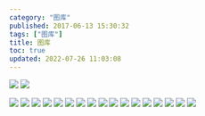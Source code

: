 ```yaml
---
category: "图库"
published: 2017-06-13 15:30:32
tags: ["图库"]
title: 图库
toc: true
updated: 2022-07-26 11:03:08
---
```

![](https://ooo.0o0.ooo/2017/06/13/593f619eef17b.jpg)
![](https://ooo.0o0.ooo/2017/06/13/593f619e20c1e.jpg)

<!--more-->

![](https://ooo.0o0.ooo/2017/06/13/593f6196d31e1.jpg)
![](https://ooo.0o0.ooo/2017/06/13/593f61947192d.jpg)
![](https://ooo.0o0.ooo/2017/06/13/593f61946edff.jpg)
![](https://ooo.0o0.ooo/2017/06/13/593f61647dad8.jpg)
![](https://ooo.0o0.ooo/2017/06/13/593f616459d33.jpg)
![](https://ooo.0o0.ooo/2017/06/13/593f6147eecef.jpg)
![](https://ooo.0o0.ooo/2017/06/13/593f619eef17b.jpg)
![](https://ooo.0o0.ooo/2017/06/13/593f61637d06d.jpg)
![](https://ooo.0o0.ooo/2017/06/13/593f6162d88e0.jpg)
![](https://ooo.0o0.ooo/2017/06/13/593f6162a7ed8.jpg)
![](https://ooo.0o0.ooo/2017/06/13/593f616230fd7.jpg)
![](https://ooo.0o0.ooo/2017/06/13/593f6161eac11.jpg)
![](https://ooo.0o0.ooo/2017/06/13/593f61480c26d.jpg)
![](https://ooo.0o0.ooo/2017/06/13/593f6147eecef.jpg)
![](https://ooo.0o0.ooo/2017/06/13/593f6147db6cd.jpg)
![](https://ooo.0o0.ooo/2017/06/13/593f6147b0f6d.jpg)
![](https://ooo.0o0.ooo/2017/06/13/593f6147c0379.jpg)
